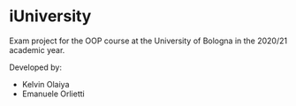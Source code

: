 # iUniversity
Exam project for the OOP course at the University of Bologna in the 2020/21 academic year.

Developed by:
* Kelvin Olaiya
* Emanuele Orlietti
